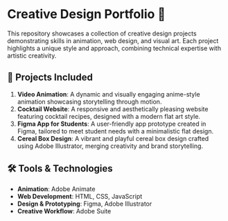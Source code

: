 # Creative Design Portfolio 🎨

This repository showcases a collection of creative design projects demonstrating skills in animation, web design, and visual art. Each project highlights a unique style and approach, combining technical expertise with artistic creativity.

## 📂 Projects Included
1. **Video Animation**: A dynamic and visually engaging anime-style animation showcasing storytelling through motion.
2. **Cocktail Website**: A responsive and aesthetically pleasing website featuring cocktail recipes, designed with a modern flat art style.
3. **Figma App for Students**: A user-friendly app prototype created in Figma, tailored to meet student needs with a minimalistic flat design.
4. **Cereal Box Design**: A vibrant and playful cereal box design crafted using Adobe Illustrator, merging creativity and brand storytelling.

## 🛠️ Tools & Technologies
- **Animation**: Adobe Animate
- **Web Development**: HTML, CSS, JavaScript
- **Design & Prototyping**: Figma, Adobe Illustrator
- **Creative Workflow**: Adobe Suite

